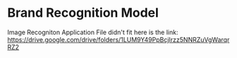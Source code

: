 # Brand Recognition Model
Image Recogniton Application
File didn't fit here is the link: https://drive.google.com/drive/folders/1LUM9Y49PpBcjIrzz5NNRZuVgWarqrRZ2
